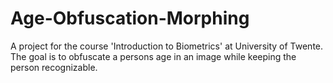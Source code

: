 # Age-Obfuscation-Morphing
A project for the course 'Introduction to Biometrics' at University of Twente. The goal is to obfuscate a persons age in an image while keeping the person recognizable.
